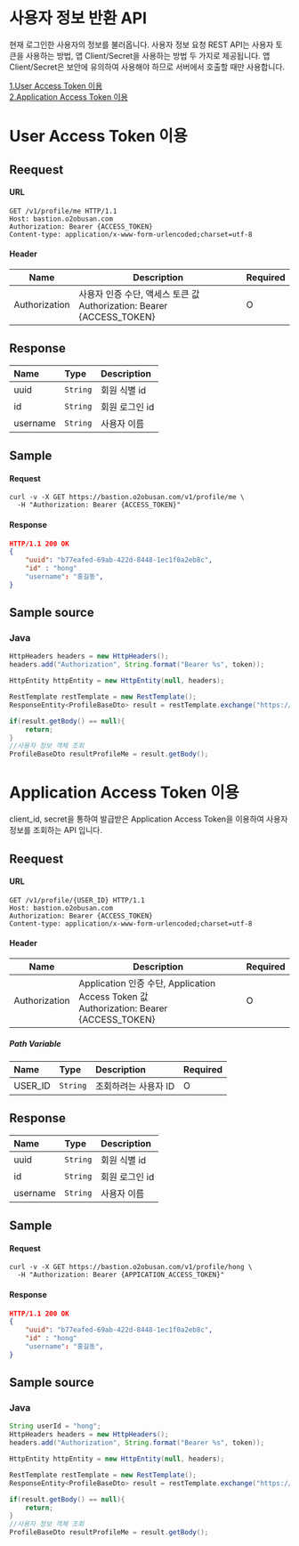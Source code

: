 # 사용자 정보 반환 API

현재 로그인한 사용자의 정보를 불러옵니다. 사용자 정보 요청 REST API는 사용자  토큰을 사용하는 방법, 앱 Client/Secret을 사용하는 방법 두 가지로 제공됩니다. 앱 Client/Secret은 보안에 유의하여 사용해야 하므로 서버에서 호출할 때만 사용합니다.

[1.User Access Token 이용](#User-Access-Token-이용)</br>
[2.Application Access Token 이용](#Application-Access-Token-이용)</br>


# User Access Token 이용

## Reequest

#### URL

```http
GET /v1/profile/me HTTP/1.1
Host: bastion.o2obusan.com
Authorization: Bearer {ACCESS_TOKEN}
Content-type: application/x-www-form-urlencoded;charset=utf-8
```

#### Header

| Name          | Description                                                  | Required |
| ------------- | ------------------------------------------------------------ | -------- |
| Authorization | 사용자 인증 수단, 액세스 토큰 값<br />Authorization: Bearer {ACCESS_TOKEN} | O        |



## Response

| Name     | Type     | Description    |
| :------- | :------- | :------------- |
| uuid     | `String` | 회원 식별 id   |
| id       | `String` | 회원 로그인 id |
| username | `String` | 사용자 이름    |



## Sample

#### Request

``` shell
curl -v -X GET https://bastion.o2obusan.com/v1/profile/me \
  -H "Authorization: Bearer {ACCESS_TOKEN}"
```

#### Response

```json
HTTP/1.1 200 OK
{
    "uuid": "b77eafed-69ab-422d-8448-1ec1f0a2eb8c",
    "id" : "hong"
    "username": "홍길동",
}
```



## Sample source

### Java

```java
HttpHeaders headers = new HttpHeaders();
headers.add("Authorization", String.format("Bearer %s", token));

HttpEntity httpEntity = new HttpEntity(null, headers);

RestTemplate restTemplate = new RestTemplate();
ResponseEntity<ProfileBaseDto> result = restTemplate.exchange("https://gapi.gsitm.com/v1/profile/me", HttpMethod.GET, httpEntity, ProfileBaseDto.class);

if(result.getBody() == null){
    return;
}
//사용자 정보 객체 조회
ProfileBaseDto resultProfileMe = result.getBody();
```



# Application Access Token 이용

client_id, secret을 통하여 발급받은 Application Access Token을 이용하여 사용자 정보를 조회하는 API 입니다.

## Reequest

#### URL

```http
GET /v1/profile/{USER_ID} HTTP/1.1
Host: bastion.o2obusan.com
Authorization: Bearer {ACCESS_TOKEN}
Content-type: application/x-www-form-urlencoded;charset=utf-8
```

#### Header

| Name          | Description                                                  | Required |
| ------------- | ------------------------------------------------------------ | -------- |
| Authorization | Application 인증 수단, Application Access Token 값<br />Authorization: Bearer {ACCESS_TOKEN} | O        |

##### Path Variable

| Name    | Type     | Description          | Required |
| :------ | :------- | :------------------- | :------- |
| USER_ID | `String` | 조회하려는 사용자 ID | O        |



## Response

| Name     | Type     | Description    |
| :------- | :------- | :------------- |
| uuid     | `String` | 회원 식별 id   |
| id       | `String` | 회원 로그인 id |
| username | `String` | 사용자 이름    |



## Sample

#### Request

``` shell
curl -v -X GET https://bastion.o2obusan.com/v1/profile/hong \
  -H "Authorization: Bearer {APPICATION_ACCESS_TOKEN}"
```

#### Response

```json
HTTP/1.1 200 OK
{
    "uuid": "b77eafed-69ab-422d-8448-1ec1f0a2eb8c",
    "id" : "hong"
    "username": "홍길동",
}
```



## Sample source

### Java

```java
String userId = "hong";
HttpHeaders headers = new HttpHeaders();
headers.add("Authorization", String.format("Bearer %s", token));

HttpEntity httpEntity = new HttpEntity(null, headers);

RestTemplate restTemplate = new RestTemplate();
ResponseEntity<ProfileBaseDto> result = restTemplate.exchange("https://gapi.gsitm.com/v1/profile/"+userId, HttpMethod.GET, httpEntity, ProfileBaseDto.class);

if(result.getBody() == null){
    return;
}
//사용자 정보 객체 조회
ProfileBaseDto resultProfileMe = result.getBody();
```

